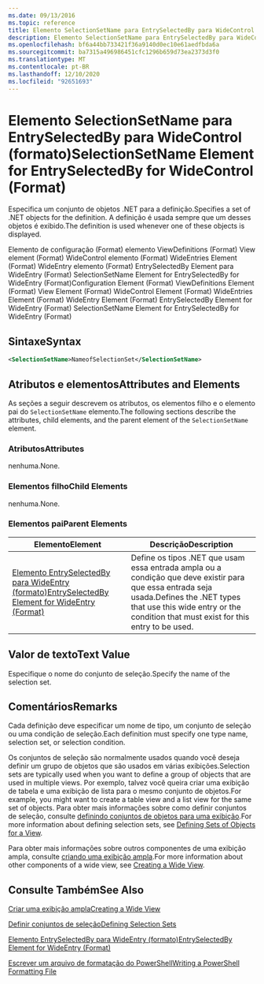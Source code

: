 ```yaml
---
ms.date: 09/13/2016
ms.topic: reference
title: Elemento SelectionSetName para EntrySelectedBy para WideControl (formato)
description: Elemento SelectionSetName para EntrySelectedBy para WideControl (formato)
ms.openlocfilehash: bf6a44bb733421f36a9140d0ec10e61aedfbda6a
ms.sourcegitcommit: ba7315a496986451cfc1296b659d73ea2373d3f0
ms.translationtype: MT
ms.contentlocale: pt-BR
ms.lasthandoff: 12/10/2020
ms.locfileid: "92651693"
---
```

# <a name="selectionsetname-element-for-entryselectedby-for-widecontrol-format"></a><span data-ttu-id="27e87-103">Elemento SelectionSetName para EntrySelectedBy para WideControl (formato)</span><span class="sxs-lookup"><span data-stu-id="27e87-103">SelectionSetName Element for EntrySelectedBy for WideControl (Format)</span></span>

<span data-ttu-id="27e87-104">Especifica um conjunto de objetos .NET para a definição.</span><span class="sxs-lookup"><span data-stu-id="27e87-104">Specifies a set of .NET objects for the definition.</span></span> <span data-ttu-id="27e87-105">A definição é usada sempre que um desses objetos é exibido.</span><span class="sxs-lookup"><span data-stu-id="27e87-105">The definition is used whenever one of these objects is displayed.</span></span>

<span data-ttu-id="27e87-106">Elemento de configuração (Format) elemento ViewDefinitions (Format) View element (Format) WideControl elemento (Format) WideEntries Element (Format) WideEntry elemento (Format) EntrySelectedBy Element para WideEntry (Format) SelectionSetName Element for EntrySelectedBy for WideEntry (Format)</span><span class="sxs-lookup"><span data-stu-id="27e87-106">Configuration Element (Format) ViewDefinitions Element (Format) View Element (Format) WideControl Element (Format) WideEntries Element (Format) WideEntry Element (Format) EntrySelectedBy Element for WideEntry (Format) SelectionSetName Element for EntrySelectedBy for WideEntry (Format)</span></span>

## <a name="syntax"></a><span data-ttu-id="27e87-107">Sintaxe</span><span class="sxs-lookup"><span data-stu-id="27e87-107">Syntax</span></span>

```xml
<SelectionSetName>NameofSelectionSet</SelectionSetName>

```

## <a name="attributes-and-elements"></a><span data-ttu-id="27e87-108">Atributos e elementos</span><span class="sxs-lookup"><span data-stu-id="27e87-108">Attributes and Elements</span></span>

<span data-ttu-id="27e87-109">As seções a seguir descrevem os atributos, os elementos filho e o elemento pai do `SelectionSetName` elemento.</span><span class="sxs-lookup"><span data-stu-id="27e87-109">The following sections describe the attributes, child elements, and the parent element of the `SelectionSetName` element.</span></span>

### <a name="attributes"></a><span data-ttu-id="27e87-110">Atributos</span><span class="sxs-lookup"><span data-stu-id="27e87-110">Attributes</span></span>

<span data-ttu-id="27e87-111">nenhuma.</span><span class="sxs-lookup"><span data-stu-id="27e87-111">None.</span></span>

### <a name="child-elements"></a><span data-ttu-id="27e87-112">Elementos filho</span><span class="sxs-lookup"><span data-stu-id="27e87-112">Child Elements</span></span>

<span data-ttu-id="27e87-113">nenhuma.</span><span class="sxs-lookup"><span data-stu-id="27e87-113">None.</span></span>

### <a name="parent-elements"></a><span data-ttu-id="27e87-114">Elementos pai</span><span class="sxs-lookup"><span data-stu-id="27e87-114">Parent Elements</span></span>

|<span data-ttu-id="27e87-115">Elemento</span><span class="sxs-lookup"><span data-stu-id="27e87-115">Element</span></span>|<span data-ttu-id="27e87-116">Descrição</span><span class="sxs-lookup"><span data-stu-id="27e87-116">Description</span></span>|
|-------------|-----------------|
|[<span data-ttu-id="27e87-117">Elemento EntrySelectedBy para WideEntry (formato)</span><span class="sxs-lookup"><span data-stu-id="27e87-117">EntrySelectedBy Element for WideEntry (Format)</span></span>](./entryselectedby-element-for-wideentry-format.md)|<span data-ttu-id="27e87-118">Define os tipos .NET que usam essa entrada ampla ou a condição que deve existir para que essa entrada seja usada.</span><span class="sxs-lookup"><span data-stu-id="27e87-118">Defines the .NET types that use this wide entry or the condition that must exist for this entry to be used.</span></span>|

## <a name="text-value"></a><span data-ttu-id="27e87-119">Valor de texto</span><span class="sxs-lookup"><span data-stu-id="27e87-119">Text Value</span></span>

<span data-ttu-id="27e87-120">Especifique o nome do conjunto de seleção.</span><span class="sxs-lookup"><span data-stu-id="27e87-120">Specify the name of the selection set.</span></span>

## <a name="remarks"></a><span data-ttu-id="27e87-121">Comentários</span><span class="sxs-lookup"><span data-stu-id="27e87-121">Remarks</span></span>

<span data-ttu-id="27e87-122">Cada definição deve especificar um nome de tipo, um conjunto de seleção ou uma condição de seleção.</span><span class="sxs-lookup"><span data-stu-id="27e87-122">Each definition must specify one type name, selection set, or selection condition.</span></span>

<span data-ttu-id="27e87-123">Os conjuntos de seleção são normalmente usados quando você deseja definir um grupo de objetos que são usados em várias exibições.</span><span class="sxs-lookup"><span data-stu-id="27e87-123">Selection sets are typically used when you want to define a group of objects that are used in multiple views.</span></span> <span data-ttu-id="27e87-124">Por exemplo, talvez você queira criar uma exibição de tabela e uma exibição de lista para o mesmo conjunto de objetos.</span><span class="sxs-lookup"><span data-stu-id="27e87-124">For example, you might want to create a table view and a list view for the same set of objects.</span></span> <span data-ttu-id="27e87-125">Para obter mais informações sobre como definir conjuntos de seleção, consulte [definindo conjuntos de objetos para uma exibição](./defining-selection-sets.md).</span><span class="sxs-lookup"><span data-stu-id="27e87-125">For more information about defining selection sets, see [Defining Sets of Objects for a View](./defining-selection-sets.md).</span></span>

<span data-ttu-id="27e87-126">Para obter mais informações sobre outros componentes de uma exibição ampla, consulte [criando uma exibição ampla](./creating-a-wide-view.md).</span><span class="sxs-lookup"><span data-stu-id="27e87-126">For more information about other components of a wide view, see [Creating a Wide View](./creating-a-wide-view.md).</span></span>

## <a name="see-also"></a><span data-ttu-id="27e87-127">Consulte Também</span><span class="sxs-lookup"><span data-stu-id="27e87-127">See Also</span></span>

[<span data-ttu-id="27e87-128">Criar uma exibição ampla</span><span class="sxs-lookup"><span data-stu-id="27e87-128">Creating a Wide View</span></span>](./creating-a-wide-view.md)

[<span data-ttu-id="27e87-129">Definir conjuntos de seleção</span><span class="sxs-lookup"><span data-stu-id="27e87-129">Defining Selection Sets</span></span>](./defining-selection-sets.md)

[<span data-ttu-id="27e87-130">Elemento EntrySelectedBy para WideEntry (formato)</span><span class="sxs-lookup"><span data-stu-id="27e87-130">EntrySelectedBy Element for WideEntry (Format)</span></span>](./entryselectedby-element-for-wideentry-format.md)

[<span data-ttu-id="27e87-131">Escrever um arquivo de formatação do PowerShell</span><span class="sxs-lookup"><span data-stu-id="27e87-131">Writing a PowerShell Formatting File</span></span>](./writing-a-powershell-formatting-file.md)
